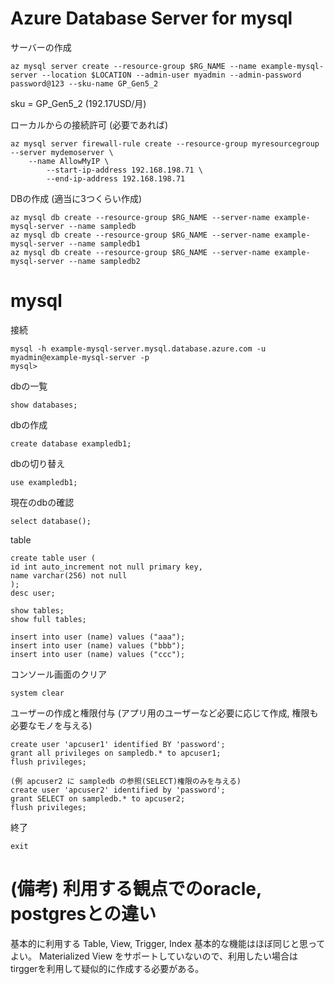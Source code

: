 # Azure Database Server for mysql

サーバーの作成
```
az mysql server create --resource-group $RG_NAME --name example-mysql-server --location $LOCATION --admin-user myadmin --admin-password password@123 --sku-name GP_Gen5_2
```
sku = GP_Gen5_2 (192.17USD/月)


ローカルからの接続許可 (必要であれば)
```
az mysql server firewall-rule create --resource-group myresourcegroup --server mydemoserver \
    --name AllowMyIP \
        --start-ip-address 192.168.198.71 \
        --end-ip-address 192.168.198.71
```

DBの作成 (適当に3つくらい作成)
```
az mysql db create --resource-group $RG_NAME --server-name example-mysql-server --name sampledb
az mysql db create --resource-group $RG_NAME --server-name example-mysql-server --name sampledb1
az mysql db create --resource-group $RG_NAME --server-name example-mysql-server --name sampledb2
```

# mysql

接続
```
mysql -h example-mysql-server.mysql.database.azure.com -u myadmin@example-mysql-server -p
mysql> 
```

dbの一覧
```
show databases;
```

dbの作成
```
create database exampledb1;
```

dbの切り替え
```
use exampledb1;
```

現在のdbの確認
```
select database();
```

table
```
create table user (
id int auto_increment not null primary key,
name varchar(256) not null 
);
desc user;

show tables;
show full tables;

insert into user (name) values ("aaa");
insert into user (name) values ("bbb");
insert into user (name) values ("ccc");
```

コンソール画面のクリア
```
system clear
```

ユーザーの作成と権限付与 (アプリ用のユーザーなど必要に応じて作成, 権限も必要なモノを与える)
```
create user 'apcuser1' identified BY 'password';
grant all privileges on sampledb.* to apcuser1;
flush privileges;

(例 apcuser2 に sampledb の参照(SELECT)権限のみを与える)
create user 'apcuser2' identified by 'password';
grant SELECT on sampledb.* to apcuser2;
flush privileges;
```

終了
```
exit
```

# (備考) 利用する観点でのoracle, postgresとの違い
基本的に利用する Table, View, Trigger, Index 基本的な機能はほぼ同じと思ってよい。
Materialized View をサポートしていないので、利用したい場合は tirggerを利用して疑似的に作成する必要がある。
